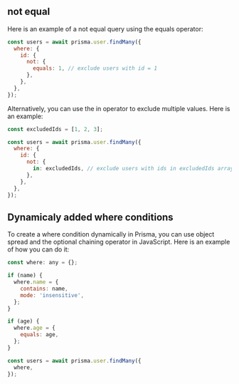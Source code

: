 ## not equal
Here is an example of a not equal query using the equals operator:

```js
const users = await prisma.user.findMany({
  where: {
    id: {
      not: {
        equals: 1, // exclude users with id = 1
      },
    },
  },
});
```

Alternatively, you can use the in operator to exclude multiple values. Here is an example:

```js
const excludedIds = [1, 2, 3];

const users = await prisma.user.findMany({
  where: {
    id: {
      not: {
        in: excludedIds, // exclude users with ids in excludedIds array
      },
    },
  },
});
```

## Dynamicaly added where conditions
To create a where condition dynamically in Prisma, you can use object spread and the optional chaining operator in JavaScript. Here is an example of how you can do it:


```js
const where: any = {};

if (name) {
  where.name = {
    contains: name,
    mode: 'insensitive',
  };
}

if (age) {
  where.age = {
    equals: age,
  };
}

const users = await prisma.user.findMany({
  where,
});
```